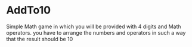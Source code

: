 # AddTo10
Simple Math game in which you will be provided with 4 digits and Math operators. you have to arrange the numbers and operators in such a way that the result should be 10
